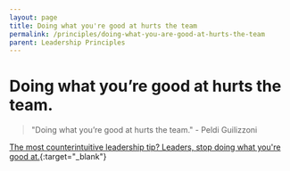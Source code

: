 ```yaml
---
layout: page
title: Doing what you're good at hurts the team
permalink: /principles/doing-what-you-are-good-at-hurts-the-team
parent: Leadership Principles
---
```


# Doing what you’re good at hurts the team.

> "Doing what you’re good at hurts the team." - Peldi Guilizzoni

<!-- Be careful not to create an environment where others are dependent on you to do certain things. If you leave or take time off, your team will be stuck without you. It will also keep you from being able to take on more responsibility until your team is able to operate successfully in your absence.

Rather than doing the things you're good at, focus on teaching others to be good at the things you're good at. -->

[The most counterintuitive leadership tip? Leaders, stop doing what you're good at.](https://knowyourteam.com/blog/2018/12/18/the-most-counterintuitive-leadership-tip-leaders-stop-doing-what-youre-good-at/){:target="\_blank"}
